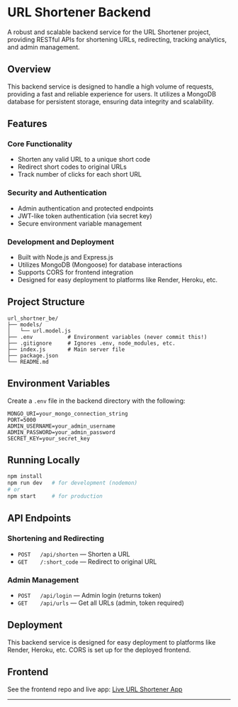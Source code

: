# URL Shortener Backend

A robust and scalable backend service for the URL Shortener project, providing RESTful APIs for shortening URLs, redirecting, tracking analytics, and admin management.

## Overview

This backend service is designed to handle a high volume of requests, providing a fast and reliable experience for users. It utilizes a MongoDB database for persistent storage, ensuring data integrity and scalability.

## Features

### Core Functionality

* Shorten any valid URL to a unique short code
* Redirect short codes to original URLs
* Track number of clicks for each short URL

### Security and Authentication

* Admin authentication and protected endpoints
* JWT-like token authentication (via secret key)
* Secure environment variable management

### Development and Deployment

* Built with Node.js and Express.js
* Utilizes MongoDB (Mongoose) for database interactions
* Supports CORS for frontend integration
* Designed for easy deployment to platforms like Render, Heroku, etc.

## Project Structure

```
url_shortner_be/
├── models/
│   └── url.model.js
├── .env           # Environment variables (never commit this!)
├── .gitignore     # Ignores .env, node_modules, etc.
├── index.js       # Main server file
├── package.json
└── README.md
```

## Environment Variables

Create a `.env` file in the backend directory with the following:

```
MONGO_URI=your_mongo_connection_string
PORT=5000
ADMIN_USERNAME=your_admin_username
ADMIN_PASSWORD=your_admin_password
SECRET_KEY=your_secret_key
```

## Running Locally

```bash
npm install
npm run dev   # for development (nodemon)
# or
npm start     # for production
```

## API Endpoints

### Shortening and Redirecting

* `POST   /api/shorten`      — Shorten a URL
* `GET    /:short_code`      — Redirect to original URL

### Admin Management

* `POST   /api/login`        — Admin login (returns token)
* `GET    /api/urls`         — Get all URLs (admin, token required)

## Deployment

This backend service is designed for easy deployment to platforms like Render, Heroku, etc. CORS is set up for the deployed frontend.

## Frontend

See the frontend repo and live app:
[Live URL Shortener App](https://url-shortener-frontend-liard-one.vercel.app/)

---

